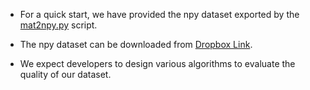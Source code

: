 
* For a quick start, we have provided the npy dataset exported by the [mat2npy.py](https://github.com/Multi-Gait/preprocessing/blob/d6258e5dc3fa3f39d40dec6eb8b259ab82d1619e/Scripts/Mat2Npy/mat2npy.py) script.
  
* The npy dataset can be downloaded from [Dropbox Link](https://www.dropbox.com/scl/fo/0lz1zqmw0ku0kr04m29mq/AEvwNYA8tv4TXFoKil-wT9Y?rlkey=hhbnj12x268vw9yy3bi23koyk&st=8gqgfdhs&dl=0).

* We expect developers to design various algorithms to evaluate the quality of our dataset.
